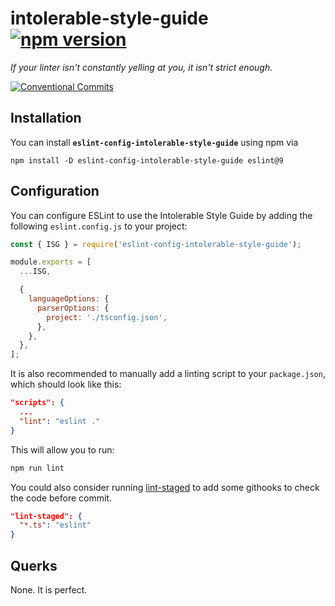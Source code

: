 # intolerable-style-guide [![npm version](https://badge.fury.io/js/eslint-config-intolerable-style-guide.svg)](https://www.npmjs.com/package/eslint-config-intolerable-style-guide)

*If your linter isn't constantly yelling at you, it isn't strict enough.*

[![Conventional Commits](https://img.shields.io/badge/Conventional%20Commits-1.0.0-yellow.svg)](https://conventionalcommits.org)

## Installation

You can install **`eslint-config-intolerable-style-guide`** using npm via
```
npm install -D eslint-config-intolerable-style-guide eslint@9
```

## Configuration

You can configure ESLint to use the Intolerable Style Guide by adding the following `eslint.config.js` to your project:
```javascript
const { ISG } = require('eslint-config-intolerable-style-guide');

module.exports = [
  ...ISG,

  {
    languageOptions: {
      parserOptions: {
        project: './tsconfig.json',
      },
    },
  },
];
```

It is also recommended to manually add a linting script to your `package.json`, which should look like this:

```json
"scripts": {
  ...
  "lint": "eslint ."
}
```

This will allow you to run:
```bash
npm run lint
```

You could also consider running [lint-staged](https://github.com/okonet/lint-staged) to add some githooks to check the code before commit.
```json
"lint-staged": {
  "*.ts": "eslint"
}
```

## Querks

None. It is perfect.
